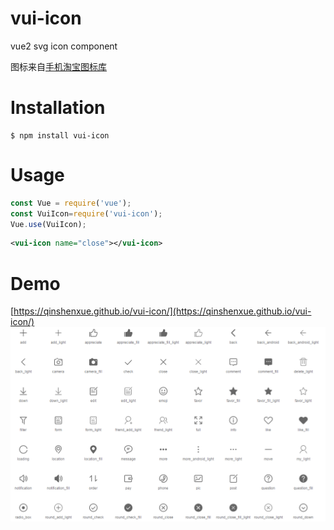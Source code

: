 # vui-icon
vue2 svg icon component

图标来自[手机淘宝图标库](http://iconfont.cn/plus/collections/detail?cid=33)

# Installation
```
$ npm install vui-icon
```
# Usage
``` js
const Vue = require('vue');
const VuiIcon=require('vui-icon');
Vue.use(VuiIcon);
```
``` xml
<vui-icon name="close"></vui-icon>
```
# Demo
[https://qinshenxue.github.io/vui-icon/](https://qinshenxue.github.io/vui-icon/)
![](demo.png)
